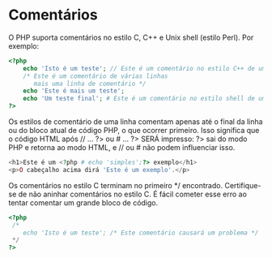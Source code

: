 # Comentários

O PHP suporta comentários no estilo C, C++ e Unix shell (estilo Perl). Por exemplo:

```php
<?php
    echo 'Isto é um teste'; // Este é um comentário no estilo C++ de uma linha
    /* Este é um comentário de várias linhas
       mais uma linha de comentário */
    echo 'Este é mais um teste';
    echo 'Um teste final'; # Este é um comentário no estilo shell de uma linha
?>
```

Os estilos de comentário de uma linha comentam apenas até o final da linha ou do bloco atual de código PHP, o que ocorrer primeiro. Isso significa que o código HTML após // ... ?> ou # ... ?> SERÁ impresso: ?> sai do modo PHP e retorna ao modo HTML, e // ou # não podem influenciar isso.


```php
<h1>Este é um <?php # echo 'simples';?> exemplo</h1>
<p>O cabeçalho acima dirá 'Este é um exemplo'.</p>
```

Os comentários no estilo C terminam no primeiro */ encontrado. Certifique-se de não aninhar comentários no estilo C. É fácil cometer esse erro ao tentar comentar um grande bloco de código.


```php
<?php
 /*
    echo 'Isto é um teste'; /* Este comentário causará um problema */
 */
?>
```